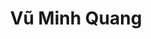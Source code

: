 ---
title: Vũ Minh Quang
layout: hosohocsinh
birthday: '2003-04-28'
categories: hoso
fbcomments: true
tc: active
hs: active
avatar: minhquang.jpg
permalink: /hoso/minhquang.html
phone: 0779314206
address: Phủ Lý - Hà Nam
shortname: Ryckkid
facebook: quang.vuminh.5851
instagram: vuminhqang12
---